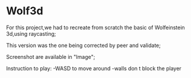 # Wolf3d
For this project,we had to recreate from scratch the basic of Wolfeinstein 3d,using raycasting;

This version was the one being corrected by peer and validate;

Screenshot are available in "Image";

Instruction to play:
-WASD to move around
-walls don t block the player

